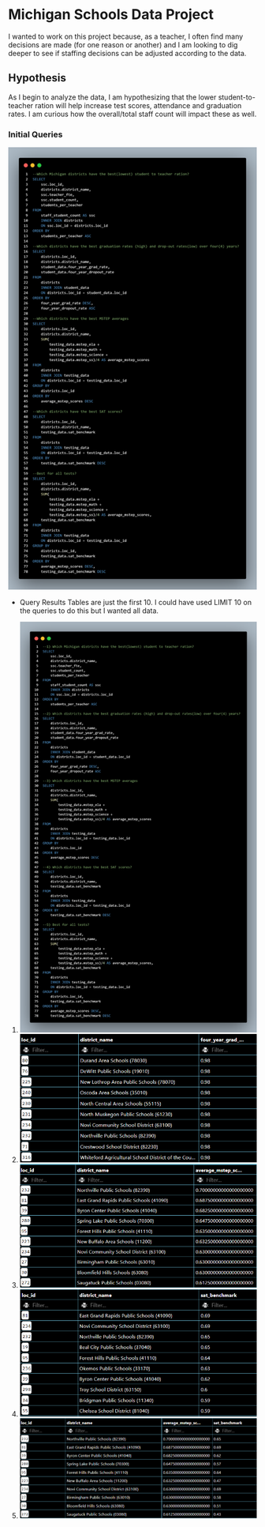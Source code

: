 # Michigan Schools Data Project
I wanted to work on this project because, as a teacher, I often find many decisions are made (for one reason or another) and I am looking to dig deeper to see if staffing decisions can be adjusted according to the data.
## Hypothesis
As I begin to analyze the data, I am hypothesizing that the lower student-to-teacher ration will help increase test scores, attendance and graduation rates. I am curious how the overall/total staff count will impact these as well.

### Initial Queries
![alt text](image.png)
* Query Results
Tables are just the first 10. I could have used LIMIT 10 on the queries to do this but I wanted all data.
1) ![alt text](image-1.png)
2) ![alt text](image-3.png)
3) ![alt text](image-4.png)
4) ![alt text](image-5.png)
5) ![alt text](image-6.png)